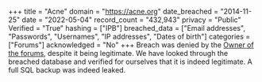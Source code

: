 +++
title = "Acne"
domain = "https://acne.org"
date_breached = "2014-11-25"
date = "2022-05-04"
record_count = "432,943"
privacy = "Public"
Verified = "True"
hashing = ["IPB"]
breached_data = ["Email addresses", "Passwords", "Usernames", "IP addresses", "Dates of birth"]
categories = ["Forums"]
acknowledged = "No"
+++
Breach was denied by the <a href="https://web.archive.org/web/20211010031017/https://www.acne.org/forums/topic/357380-data-breach/">Owner of the forums</a>, despite it being legitimate. We have looked through the breached database and verified for ourselves that it is indeed legitimate. A full SQL backup was indeed leaked.
